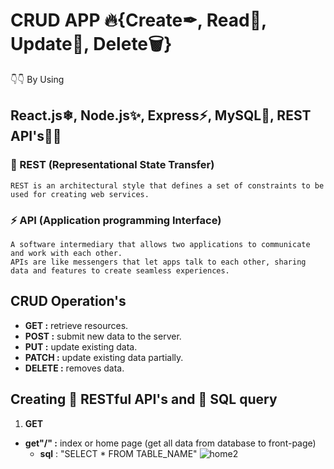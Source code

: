 # CRUD APP 🔥{Create✒, Read📖, Update📝, Delete🗑} 
👇👇 By Using
## React.js❄, Node.js✨, Express⚡, MySQL🌟, REST API's🚀🚀 
### 🚀 REST (Representational State Transfer) 
    REST is an architectural style that defines a set of constraints to be used for creating web services.
### ⚡ API (Application programming Interface)
    A software intermediary that allows two applications to communicate and work with each other.
    APIs are like messengers that let apps talk to each other, sharing data and features to create seamless experiences.
## CRUD Operation's
 * **GET :** retrieve resources.
 * **POST :** submit new data to the server.
 * **PUT :** update existing data.
 * **PATCH :** update existing data partially.
 * **DELETE :** removes data.
## Creating 🚀 RESTful API's and 🎇 SQL query

 1. **GET**
   - **get"/" :** index or home page (get all data from database to front-page)
     - **sql** : "SELECT * FROM TABLE_NAME"
![home2](https://github.com/Mukesh-Choudhary-123/CRUD_APP/assets/118448246/00a5d3d5-6c81-4dfc-805c-88437af68e8f)
